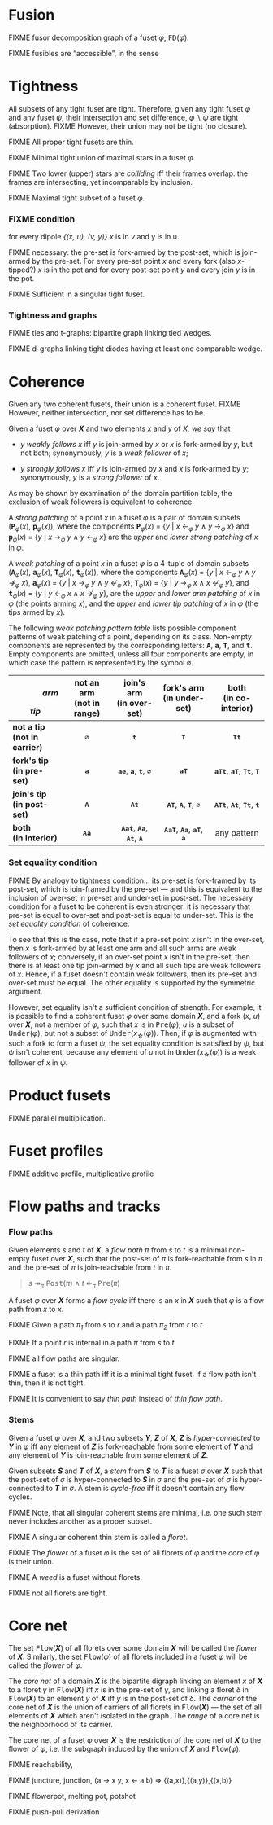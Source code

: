 # Fusion

FIXME fusor decomposition graph of a fuset _&phi;_,
<tt>FD</tt>(_&phi;_).

FIXME fusibles are &ldquo;accessible&rdquo;, in the sense

# Tightness

All subsets of any tight fuset are tight.  Therefore, given any
tight fuset _&phi;_ and any fuset _&psi;_, their intersection and
set difference, _&phi;_ &setminus; _&psi;_ are tight (absorption).
FIXME However, their union may not be tight (no closure).

FIXME All proper tight fusets are thin.

FIXME Minimal tight union of maximal stars in a fuset _&phi;_.

FIXME Two lower (upper) stars are _colliding_ iff their frames
overlap: the frames are intersecting, yet incomparable by
inclusion.

FIXME Maximal tight subset of a fuset _&phi;_.

### FIXME condition

for every dipole _{(x, u), (v, y)}_ _x_ is in _v_ and y is
in u.

FIXME necessary: the pre-set is fork-armed by the post-set, which
is join-armed by the pre-set.  For every pre-set point _x_ and
every fork (also _x_-tipped?) _x_ is in the pot and for every
post-set point _y_ and every join _y_ is in the pot.

FIXME Sufficient in a singular tight fuset.

### Tightness and graphs

FIXME ties and t-graphs: bipartite graph linking tied wedges.

FIXME d-graphs linking tight diodes having at least one comparable
wedge.

# Coherence

Given any two coherent fusets, their union is a coherent fuset.
FIXME However, neither intersection, nor set difference has to be.

Given a fuset _&phi;_ over ***X*** and two elements _x_ and _y_ of
_X, we say_ that

* _y_ _weakly follows_ _x_ iff _y_ is join-armed by _x_ or _x_ is
  fork-armed by _y_, but not both; synonymously, _y_ is a _weak
  follower_ of _x_;

* _y_ _strongly follows_ _x_ iff _y_ is join-armed by _x_ and _x_
  is fork-armed by _y_; synonymously, _y_ is a _strong follower_
  of _x_.

As may be shown by examination of the domain partition table, the
exclusion of weak followers is equivalent to coherence.

A _strong patching_ of a point _x_ in a fuset _&phi;_ is a pair of
domain subsets (<tt><b>P</b></tt><sub>_&phi;_</sub>(_x_),
<tt><b>p</b></tt><sub>_&phi;_</sub>(_x_)), where the components
<tt><b>P</b></tt><sub>_&phi;_</sub>(_x_)&nbsp;=&nbsp;{_y_ | _x_ &larr;<sub>_&phi;_</sub> _y_ &and; _y_ &rarr;<sub>_&phi;_</sub> _x_} and
<tt><b>p</b></tt><sub>_&phi;_</sub>(_x_)&nbsp;=&nbsp;{_y_ | _x_ &rarr;<sub>_&phi;_</sub> _y_ &and; _y_ &larr;<sub>_&phi;_</sub> _x_} are the _upper_ and _lower strong patching_ of _x_ in _&phi;_.

A _weak patching_ of a point _x_ in a fuset _&phi;_ is a 4-tuple
of domain subsets (<tt><b>A</b></tt><sub>_&phi;_</sub>(_x_),
<tt><b>a</b></tt><sub>_&phi;_</sub>(_x_),
<tt><b>T</b></tt><sub>_&phi;_</sub>(_x_), <tt><b>t</b></tt><sub>_&phi;_</sub>(_x_)), where the components
<tt><b>A</b></tt><sub>_&phi;_</sub>(_x_)&nbsp;=&nbsp;{_y_ | _x_ &larr;<sub>_&phi;_</sub> _y_ &and; _y_ &nrarr;<sub>_&phi;_</sub> _x_},
<tt><b>a</b></tt><sub>_&phi;_</sub>(_x_)&nbsp;=&nbsp;{_y_ | _x_ &rarr;<sub>_&phi;_</sub> _y_ &and; _y_ &nlarr;<sub>_&phi;_</sub> _x_},
<tt><b>T</b></tt><sub>_&phi;_</sub>(_x_)&nbsp;=&nbsp;{_y_ | _y_ &rarr;<sub>_&phi;_</sub> _x_ &and; _x_ &nlarr;<sub>_&phi;_</sub> _y_}, and
<tt><b>t</b></tt><sub>_&phi;_</sub>(_x_)&nbsp;=&nbsp;{_y_ | _y_ &larr;<sub>_&phi;_</sub> _x_ &and; _x_ &nrarr;<sub>_&phi;_</sub> _y_},
are the _upper_ and _lower arm patching_ of _x_ in _&phi;_ (the
points arming _x_), and the _upper_ and _lower tip patching_ of _x_
in _&phi;_ (the tips armed by _x_).

The following _weak patching pattern table_ lists possible
component patterns of weak patching of a point, depending on its
class.  Non-empty components are represented by the corresponding
letters: <tt><b>A</b></tt>, <tt><b>a</b></tt>, <tt><b>T</b></tt>,
and <tt><b>t</b></tt>.  Empty components are omitted, unless all
four components are empty, in which case the pattern is
represented by the symbol <tt>&empty;</tt>.

| <p align="right">_arm_</p>_tip_ | <center>not an arm<br>(not in range)</center> | <center>join's arm<br>(in over-set)</center> | <center>fork's arm<br>(in under-set)</center> | <center>both<br>(in co-interior)</center> |
|-----------------------------------------|:----:|:----------------------:|:----------------------:|:----------------------:|
| **not a tip**<br>**(not in carrier)**  | <tt>&empty;</tt> | <tt><b>t</b></tt> | <tt><b>T</b></tt> | <tt><b>Tt</b></tt> |
| **fork's tip**<br>**(in pre-set)**  | <tt><b>a</b></tt> | <tt><b>ae</b></tt>, <tt><b>a</b></tt>, <tt><b>t</b></tt>, <tt>&empty;</tt> | <tt><b>aT</b></tt> | <tt><b>aTt</b></tt>, <tt><b>aT</b></tt>, <tt><b>Tt</b></tt>, <tt><b>T</b></tt> |
| **join's tip**<br>**(in post-set)** | <tt><b>A</b></tt> | <tt><b>At</b></tt> | <tt><b>AT</b></tt>, <tt><b>A</b></tt>, <tt><b>T</b></tt>, <tt>&empty;</tt> | <tt><b>ATt</b></tt>, <tt><b>At</b></tt>, <tt><b>Tt</b></tt>, <tt><b>t</b></tt> |
| **both**<br>**(in interior)**           | <tt><b>Aa</b></tt> | <tt><b>Aat</b></tt>, <tt><b>Aa</b></tt>, <tt><b>At</b></tt>, <tt><b>A</b></tt> | <tt><b>AaT</b></tt>, <tt><b>Aa</b></tt>, <tt><b>aT</b></tt>, <tt><b>a</b></tt> | any pattern |

### Set equality condition

FIXME By analogy to tightness condition... its pre-set is
fork-framed by its post-set, which is join-framed by the pre-set
&mdash; and this is equivalent to the inclusion of over-set in
pre-set and under-set in post-set.  The necessary condition for a
fuset to be coherent is even stronger: it is necessary that
pre-set is equal to over-set and post-set is equal to under-set.
This is the _set equality condition_ of coherence.

To see that this is the case, note that if a pre-set point _x_
isn't in the over-set, then _x_ is fork-armed by at least one arm
and all such arms are weak followers of _x_; conversely, if an
over-set point _x_ isn't in the pre-set, then there is at least
one tip join-armed by _x_ and all such tips are weak followers of
_x_.  Hence, if a fuset doesn't contain weak followers, then its
pre-set and over-set must be equal.  The other equality is
supported by the symmetric argument.

However, set equality isn't a sufficient condition of strength.
For example, it is possible to find a coherent fuset _&phi;_ over
some domain ***X***, and a fork (_x_, _u_) over ***X***, not a
member of _&phi;_, such that _x_ is in <tt>Pre</tt>(_&phi;_), _u_
is a subset of <tt>Under</tt>(_&phi;_), but not a subset of
<tt>Under</tt>(_x_<sub>&star;</sub>(_&phi;_)).  Then, if _&phi;_
is augmented with such a fork to form a fuset _&psi;_, the set
equality condition is satisfied by _&psi;_, but _&psi;_ isn't
coherent, because any element of _u_ not in
<tt>Under</tt>(_x_<sub>&star;</sub>(_&phi;_)) is a weak follower
of _x_ in _&psi;_.

# Product fusets

FIXME parallel multiplication.

# Fuset profiles

FIXME additive profile, multiplicative profile

# Flow paths and tracks

### Flow paths

Given elements _s_ and _t_ of ***X***, a _flow path_ _&pi;_ from
_s_ to _t_ is a minimal non-empty fuset over ***X***, such that
the post-set of _&pi;_ is fork-reachable from _s_ in _&pi;_ and
the pre-set of _&pi;_ is join-reachable from _t_ in _&pi;_.

> _s_ &Rarr;<sub>_&pi;_</sub> <tt>Post</tt>(_&pi;_) &and; _t_ &Larr;<sub>_&pi;_</sub> <tt>Pre</tt>(_&pi;_)

A fuset _&phi;_ over ***X*** forms a _flow cycle_ iff there is an
_x_ in ***X*** such that _&phi;_ is a flow path from _x_ to _x_.

FIXME Given a path _&pi;<sub>1</sub>_ from _s_ to _r_ and a path
_&pi;<sub>2</sub>_ from _r_ to _t_

FIXME If a point _r_ is internal in a path _&pi;_ from _s_ to _t_

FIXME all flow paths are singular.

FIXME a fuset is a thin path iff it is a minimal tight fuset.
If a flow path isn't thin, then it is not tight.

FIXME It is convenient to say _thin path_ instead of _thin flow
path_.

### Stems

Given a fuset _&phi;_ over ***X***, and two subsets ***Y***,
***Z*** of ***X***, ***Z*** is _hyper-connected_ to ***Y*** in
_&phi;_ iff any element of ***Z*** is fork-reachable from some
element of ***Y*** and any element of ***Y*** is join-reachable
from some element of ***Z***.

Given subsets ***S*** and ***T*** of ***X***, a _stem_ from
***S*** to ***T*** is a fuset _&sigma;_ over ***X*** such that
the post-set of _&sigma;_ is hyper-connected to ***S*** in
_&sigma;_ and the pre-set of _&sigma;_ is hyper-connected to
***T*** in _&sigma;_.  A stem is _cycle-free_ iff it doesn't
contain any flow cycles.

FIXME Note, that all singular coherent stems are minimal, i.e. one
such stem never includes another as a proper subset.

FIXME A singular coherent thin stem is called a _floret_.

FIXME The _flower_ of a fuset _&phi;_ is the set of all florets
of _&phi;_ and the _core_ of _&phi;_ is their union.

FIXME A _weed_ is a fuset without florets.

FIXME not all florets are tight.

# Core net

The set <tt>Flow</tt>(***X***) of all florets over some domain
***X*** will be called the _flower_ of ***X***.  Similarly, the
set <tt>Flow</tt>(_&phi;_) of all florets included in a fuset
_&phi;_ will be called the _flower_ of _&phi;_.

The _core net_ of a domain ***X*** is the bipartite digraph
linking an element _x_ of ***X*** to a floret _&gamma;_ in
<tt>Flow</tt>(***X***) iff _x_ is in the pre-set of _&gamma;_, and
linking a floret _&delta;_ in <tt>Flow</tt>(***X***) to an element
_y_ of ***X*** iff _y_ is in the post-set of _&delta;_.  The
_carrier_ of the core net of ***X*** is the union of carriers of
all florets in <tt>Flow</tt>(***X***) &mdash; the set of all
elements of ***X*** which aren't isolated in the graph.  The
_range_ of a core net is the neighborhood of its carrier.

The core net of a fuset _&phi;_ over ***X*** is the restriction
of the core net of ***X*** to the flower of _&phi;_, i.e. the
subgraph induced by the union of ***X*** and
<tt>Flow</tt>(_&phi;_).

FIXME reachability, 

FIXME juncture, junction, (a -> x y, x <- a b) => {(a,x)},{(a,y)},{(x,b)}

FIXME flowerpot, melting pot, potshot

FIXME push-pull derivation
